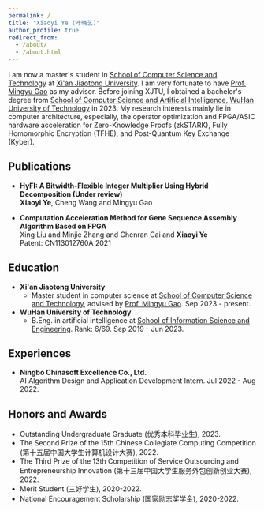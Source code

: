 ```yaml
---
permalink: /
title: "Xiaoyi Ye (叶晓艺)"
author_profile: true
redirect_from: 
  - /about/
  - /about.html
---
```


I am now a master's student in [School of Computer Science and Technology](http://www.cs.xjtu.edu.cn/) at [Xi'an Jiaotong University](https://www.xjtu.edu.cn/). I am very fortunate to have [Prof. Mingyu Gao](https://people.iiis.tsinghua.edu.cn/~gaomy/) as my advisor. Before joining XJTU, I obtained a bachelor's degree from [School of Computer Science and Artificial Intelligence](http://cst.whut.edu.cn/), [WuHan University of Technology](https://www.whut.edu.cn/) in 2023. My research interests mainly lie in computer architecture, especially, the operator optimization and FPGA/ASIC hardware acceleration for Zero-Knowledge Proofs (zkSTARK), Fully Homomorphic Encryption (TFHE), and Post-Quantum Key Exchange (Kyber).

## Publications
* **HyFI: A Bitwidth-Flexible Integer Multiplier Using Hybrid Decomposition (Under review)**  
  **Xiaoyi Ye**, Cheng Wang and Mingyu Gao


* **Computation Acceleration Method for Gene Sequence Assembly Algorithm Based on FPGA**  
  Xing Liu and Minjie Zhang and Chenran Cai and **Xiaoyi Ye**  
  Patent: CN113012760A 2021

## Education

* **Xi'an Jiaotong University**  
  - Master student in computer science at [School of Computer Science and Technology](http://www.cs.xjtu.edu.cn/), advised by [Prof. Mingyu Gao](https://people.iiis.tsinghua.edu.cn/~gaomy/). Sep 2023 - present.
* **WuHan University of Technology**  
  - B.Eng. in artificial intelligence at [School of Information Science and Engineering](https://radio.seu.edu.cn/newenglish/). Rank: 6/69. Sep 2019 - Jun 2023.  

## Experiences
* **Ningbo Chinasoft Excellence Co., Ltd.**  
  AI Algorithm Design and Application Development Intern. Jul 2022 - Aug 2022.



## Honors and Awards

* Outstanding Undergraduate Graduate (优秀本科毕业生), 2023.
* The Second Prize of the 15th Chinese Collegiate Computing Competition (第十五届中国大学生计算机设计大赛), 2022.
* The Third Prize of the 13th Competition of Service Outsourcing and Entrepreneurship Innovation (第十三届中国大学生服务外包创新创业大赛), 2022.
* Merit Student (三好学生), 2020-2022.
* National Encouragement Scholarship (国家励志奖学金), 2020-2022.